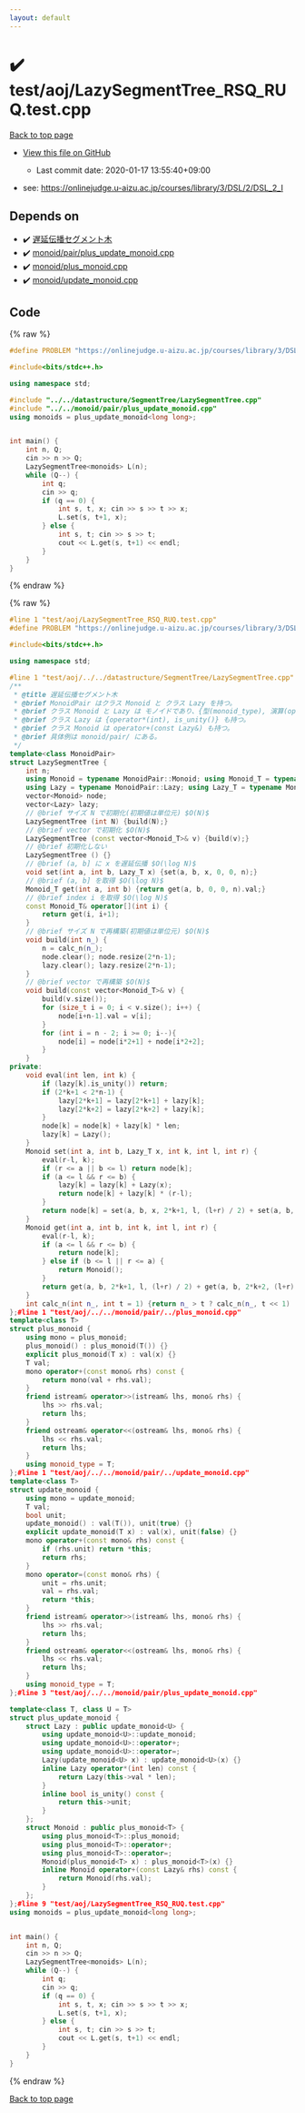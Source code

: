 ```yaml
---
layout: default
---
```


<!-- mathjax config similar to math.stackexchange -->
<script type="text/javascript" async
  src="https://cdnjs.cloudflare.com/ajax/libs/mathjax/2.7.5/MathJax.js?config=TeX-MML-AM_CHTML">
</script>
<script type="text/x-mathjax-config">
  MathJax.Hub.Config({
    TeX: { equationNumbers: { autoNumber: "AMS" }},
    tex2jax: {
      inlineMath: [ ['$','$'] ],
      processEscapes: true
    },
    "HTML-CSS": { matchFontHeight: false },
    displayAlign: "left",
    displayIndent: "2em"
  });
</script>

<script type="text/javascript" src="https://cdnjs.cloudflare.com/ajax/libs/jquery/3.4.1/jquery.min.js"></script>
<script src="https://cdn.jsdelivr.net/npm/jquery-balloon-js@1.1.2/jquery.balloon.min.js" integrity="sha256-ZEYs9VrgAeNuPvs15E39OsyOJaIkXEEt10fzxJ20+2I=" crossorigin="anonymous"></script>
<script type="text/javascript" src="../../../assets/js/copy-button.js"></script>
<link rel="stylesheet" href="../../../assets/css/copy-button.css" />


# :heavy_check_mark: test/aoj/LazySegmentTree_RSQ_RUQ.test.cpp

<a href="../../../index.html">Back to top page</a>

* <a href="{{ site.github.repository_url }}/blob/master/test/aoj/LazySegmentTree_RSQ_RUQ.test.cpp">View this file on GitHub</a>
    - Last commit date: 2020-01-17 13:55:40+09:00


* see: <a href="https://onlinejudge.u-aizu.ac.jp/courses/library/3/DSL/2/DSL_2_I">https://onlinejudge.u-aizu.ac.jp/courses/library/3/DSL/2/DSL_2_I</a>


## Depends on

* :heavy_check_mark: <a href="../../../library/datastructure/SegmentTree/LazySegmentTree.cpp.html">遅延伝播セグメント木</a>
* :heavy_check_mark: <a href="../../../library/monoid/pair/plus_update_monoid.cpp.html">monoid/pair/plus_update_monoid.cpp</a>
* :heavy_check_mark: <a href="../../../library/monoid/plus_monoid.cpp.html">monoid/plus_monoid.cpp</a>
* :heavy_check_mark: <a href="../../../library/monoid/update_monoid.cpp.html">monoid/update_monoid.cpp</a>


## Code

<a id="unbundled"></a>
{% raw %}
```cpp
#define PROBLEM "https://onlinejudge.u-aizu.ac.jp/courses/library/3/DSL/2/DSL_2_I"

#include<bits/stdc++.h>

using namespace std;

#include "../../datastructure/SegmentTree/LazySegmentTree.cpp"
#include "../../monoid/pair/plus_update_monoid.cpp"
using monoids = plus_update_monoid<long long>;


int main() {
	int n, Q;
	cin >> n >> Q;
	LazySegmentTree<monoids> L(n);
	while (Q--) {
		int q;
		cin >> q;
		if (q == 0) {
			int s, t, x; cin >> s >> t >> x;
			L.set(s, t+1, x);
		} else {
			int s, t; cin >> s >> t;
			cout << L.get(s, t+1) << endl;
		}
	}
}
```
{% endraw %}

<a id="bundled"></a>
{% raw %}
```cpp
#line 1 "test/aoj/LazySegmentTree_RSQ_RUQ.test.cpp"
#define PROBLEM "https://onlinejudge.u-aizu.ac.jp/courses/library/3/DSL/2/DSL_2_I"

#include<bits/stdc++.h>

using namespace std;

#line 1 "test/aoj/../../datastructure/SegmentTree/LazySegmentTree.cpp"
/**
 * @title 遅延伝播セグメント木
 * @brief MonoidPair はクラス Monoid と クラス Lazy を持つ。
 * @brief クラス Monoid と Lazy は モノイドであり、{型(monoid_type), 演算(operator+), 単位元(default constructor), constructor(monoid_type)} の4つを持つ。
 * @brief クラス Lazy は {operator*(int), is_unity()} も持つ。
 * @brief クラス Monoid は operator+(const Lazy&) も持つ。
 * @brief 具体例は monoid/pair/ にある。
 */
template<class MonoidPair>
struct LazySegmentTree {
	int n;
	using Monoid = typename MonoidPair::Monoid; using Monoid_T = typename MonoidPair::Monoid::monoid_type;
	using Lazy = typename MonoidPair::Lazy; using Lazy_T = typename MonoidPair::Lazy::monoid_type;
	vector<Monoid> node;
	vector<Lazy> lazy;
	// @brief サイズ N で初期化(初期値は単位元) $O(N)$
	LazySegmentTree (int N) {build(N);}
	// @brief vector で初期化 $O(N)$
	LazySegmentTree (const vector<Monoid_T>& v) {build(v);}
	// @brief 初期化しない
	LazySegmentTree () {}
	// @brief (a, b] に x を遅延伝播 $O(\log N)$
	void set(int a, int b, Lazy_T x) {set(a, b, x, 0, 0, n);}
	// @brief (a, b] を取得 $O(\log N)$
	Monoid_T get(int a, int b) {return get(a, b, 0, 0, n).val;}
	// @brief index i を取得 $O(\log N)$
	const Monoid_T& operator[](int i) {
		return get(i, i+1);
	}
	// @brief サイズ N で再構築(初期値は単位元) $O(N)$
	void build(int n_) {
		n = calc_n(n_);
		node.clear(); node.resize(2*n-1);
		lazy.clear(); lazy.resize(2*n-1);
	}
	// @brief vector で再構築 $O(N)$
	void build(const vector<Monoid_T>& v) {
		build(v.size());
		for (size_t i = 0; i < v.size(); i++) {
			node[i+n-1].val = v[i];
		}
		for (int i = n - 2; i >= 0; i--){
			node[i] = node[i*2+1] + node[i*2+2];
		}
	}
private:
	void eval(int len, int k) {
		if (lazy[k].is_unity()) return;
		if (2*k+1 < 2*n-1) {
			lazy[2*k+1] = lazy[2*k+1] + lazy[k];
			lazy[2*k+2] = lazy[2*k+2] + lazy[k];
		}
		node[k] = node[k] + lazy[k] * len;
		lazy[k] = Lazy();
	}
	Monoid set(int a, int b, Lazy_T x, int k, int l, int r) {
		eval(r-l, k);
		if (r <= a || b <= l) return node[k];
		if (a <= l && r <= b) {
			lazy[k] = lazy[k] + Lazy(x);
			return node[k] + lazy[k] * (r-l);
		}
		return node[k] = set(a, b, x, 2*k+1, l, (l+r) / 2) + set(a, b, x, 2*k+2, (l+r) / 2, r);
	}
	Monoid get(int a, int b, int k, int l, int r) {
		eval(r-l, k);
		if (a <= l && r <= b) {
			return node[k];
		} else if (b <= l || r <= a) {
			return Monoid();
		}
		return get(a, b, 2*k+1, l, (l+r) / 2) + get(a, b, 2*k+2, (l+r) / 2, r);
	}
	int calc_n(int n_, int t = 1) {return n_ > t ? calc_n(n_, t << 1) : t;}
};#line 1 "test/aoj/../../monoid/pair/../plus_monoid.cpp"
template<class T>
struct plus_monoid {
	using mono = plus_monoid;
	plus_monoid() : plus_monoid(T()) {}
	explicit plus_monoid(T x) : val(x) {}
	T val;
	mono operator+(const mono& rhs) const {
		return mono(val + rhs.val);
	}
	friend istream& operator>>(istream& lhs, mono& rhs) {
		lhs >> rhs.val;
		return lhs;
	}
	friend ostream& operator<<(ostream& lhs, mono& rhs) {
		lhs << rhs.val;
		return lhs;
	}
	using monoid_type = T;
};#line 1 "test/aoj/../../monoid/pair/../update_monoid.cpp"
template<class T>
struct update_monoid {
	using mono = update_monoid;
	T val;
	bool unit;
	update_monoid() : val(T()), unit(true) {}
	explicit update_monoid(T x) : val(x), unit(false) {}
	mono operator+(const mono& rhs) const {
		if (rhs.unit) return *this;
		return rhs;
	}
	mono operator=(const mono& rhs) {
		unit = rhs.unit;
		val = rhs.val;
		return *this;
	}
	friend istream& operator>>(istream& lhs, mono& rhs) {
		lhs >> rhs.val;
		return lhs;
	}
	friend ostream& operator<<(ostream& lhs, mono& rhs) {
		lhs << rhs.val;
		return lhs;
	}
	using monoid_type = T;
};#line 3 "test/aoj/../../monoid/pair/plus_update_monoid.cpp"

template<class T, class U = T>
struct plus_update_monoid {
	struct Lazy : public update_monoid<U> {
		using update_monoid<U>::update_monoid;
		using update_monoid<U>::operator+;
		using update_monoid<U>::operator=;
		Lazy(update_monoid<U> x) : update_monoid<U>(x) {}
		inline Lazy operator*(int len) const {
			return Lazy(this->val * len);
		}
		inline bool is_unity() const {
			return this->unit;
		}
	};
	struct Monoid : public plus_monoid<T> {
		using plus_monoid<T>::plus_monoid;
		using plus_monoid<T>::operator+;
		using plus_monoid<T>::operator=;
		Monoid(plus_monoid<T> x) : plus_monoid<T>(x) {}
		inline Monoid operator+(const Lazy& rhs) const {
			return Monoid(rhs.val);
		}
	};
};#line 9 "test/aoj/LazySegmentTree_RSQ_RUQ.test.cpp"
using monoids = plus_update_monoid<long long>;


int main() {
	int n, Q;
	cin >> n >> Q;
	LazySegmentTree<monoids> L(n);
	while (Q--) {
		int q;
		cin >> q;
		if (q == 0) {
			int s, t, x; cin >> s >> t >> x;
			L.set(s, t+1, x);
		} else {
			int s, t; cin >> s >> t;
			cout << L.get(s, t+1) << endl;
		}
	}
}
```
{% endraw %}

<a href="../../../index.html">Back to top page</a>

